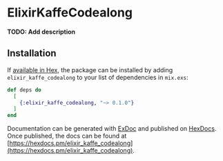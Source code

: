# ElixirKaffeCodealong

**TODO: Add description**

## Installation

If [available in Hex](https://hex.pm/docs/publish), the package can be installed
by adding `elixir_kaffe_codealong` to your list of dependencies in `mix.exs`:

```elixir
def deps do
  [
    {:elixir_kaffe_codealong, "~> 0.1.0"}
  ]
end
```

Documentation can be generated with [ExDoc](https://github.com/elixir-lang/ex_doc)
and published on [HexDocs](https://hexdocs.pm). Once published, the docs can
be found at [https://hexdocs.pm/elixir_kaffe_codealong](https://hexdocs.pm/elixir_kaffe_codealong).

